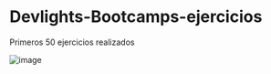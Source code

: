 # Devlights-Bootcamps-ejercicios

Primeros 50 ejercicios realizados 

![image](https://user-images.githubusercontent.com/63023270/204115042-ff090774-1142-496a-b8fe-403d37c1b275.png)
